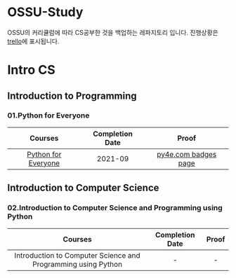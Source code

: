 # OSSU-Study

OSSU의 커리큘럼에 따라 CS공부한 것을 백업하는 레파지토리 입니다.
진행상황은 [trello](https://trello.com/b/XCFJimcj/ossu-study)에 표시됩니다.


# Intro CS
## Introduction to Programming
### 01.Python for Everyone
|Courses|Completion Date|Proof|
|:---:|:---:|:---:|
|[Python for Everyone](https://www.py4e.com/)|2021-09|[py4e.com badges page](https://github.com/Dina-0312/OSSU-Study/blob/main/01.Python%20for%20Everyone/Proof.md)|



## Introduction to Computer Science
### 02.Introduction to Computer Science and Programming using Python
|Courses|Completion Date|Proof|
|:---:|:---:|:---:|
|Introduction to Computer Science and Programming using Python|-|-|
